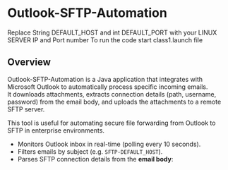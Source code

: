 # Outlook-SFTP-Automation
Replace String DEFAULT_HOST and  int DEFAULT_PORT with your LINUX SERVER IP and Port number
To run the code start class1.launch file

## Overview
Outlook-SFTP-Automation is a Java application that integrates with Microsoft Outlook to automatically process specific incoming emails.  
It downloads attachments, extracts connection details (path, username, password) from the email body, and uploads the attachments to a remote SFTP server.  

This tool is useful for automating secure file forwarding from Outlook to SFTP in enterprise environments.
- Monitors Outlook inbox in real-time (polling every 10 seconds).  
- Filters emails by subject (e.g. `SFTP-DEFAULT_HOST`).  
- Parses SFTP connection details from the **email body**:  
